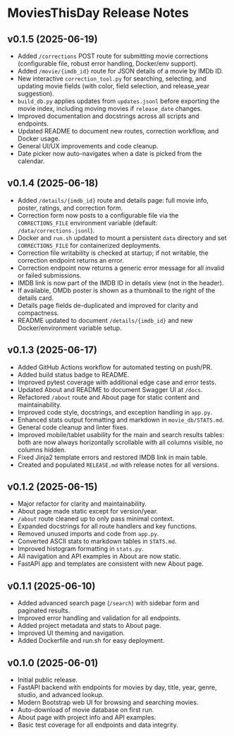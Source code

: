 # MoviesThisDay Release Notes

## v0.1.5 (2025-06-19)
- Added `/corrections` POST route for submitting movie corrections (configurable file, robust error handling, Docker/env support).
- Added `/movie/{imdb_id}` route for JSON details of a movie by IMDb ID.
- New interactive `correction_tool.py` for searching, selecting, and updating movie fields (with color, field selection, and release_year suggestion).
- `build_db.py` applies updates from `updates.jsonl` before exporting the movie index, including moving movies if `release_date` changes.
- Improved documentation and docstrings across all scripts and endpoints.
- Updated README to document new routes, correction workflow, and Docker usage.
- General UI/UX improvements and code cleanup.
- Date picker now auto-navigates when a date is picked from the calendar.

## v0.1.4 (2025-06-18)
- Added `/details/{imdb_id}` route and details page: full movie info, poster, ratings, and correction form.
- Correction form now posts to a configurable file via the `CORRECTIONS_FILE` environment variable (default: `/data/corrections.jsonl`).
- Docker and `run.sh` updated to mount a persistent `data` directory and set `CORRECTIONS_FILE` for containerized deployments.
- Correction file writability is checked at startup; if not writable, the correction endpoint returns an error.
- Correction endpoint now returns a generic error message for all invalid or failed submissions.
- IMDB link is now part of the IMDB ID in details view (not in the header).
- If available, OMDb poster is shown as a thumbnail to the right of the details card.
- Details page fields de-duplicated and improved for clarity and compactness.
- README updated to document `/details/{imdb_id}` and new Docker/environment variable setup.

## v0.1.3 (2025-06-17)
- Added GitHub Actions workflow for automated testing on push/PR.
- Added build status badge to README.
- Improved pytest coverage with additional edge case and error tests.
- Updated About and README to document Swagger UI at `/docs`.
- Refactored `/about` route and About page for static content and maintainability.
- Improved code style, docstrings, and exception handling in `app.py`.
- Enhanced stats output formatting and markdown in `movie_db/STATS.md`.
- General code cleanup and linter fixes.
- Improved mobile/tablet usability for the main and search results tables: both are now always horizontally scrollable with all columns visible, no columns hidden.
- Fixed Jinja2 template errors and restored IMDB link in main table.
- Created and populated `RELEASE.md` with release notes for all versions.

## v0.1.2 (2025-06-15)
- Major refactor for clarity and maintainability.
- About page made static except for version/year.
- `/about` route cleaned up to only pass minimal context.
- Expanded docstrings for all route handlers and key functions.
- Removed unused imports and code from `app.py`.
- Converted ASCII stats to markdown tables in `STATS.md`.
- Improved histogram formatting in `stats.py`.
- All navigation and API examples in About are now static.
- FastAPI app and templates are consistent with new About page.

## v0.1.1 (2025-06-10)
- Added advanced search page (`/search`) with sidebar form and paginated results.
- Improved error handling and validation for all endpoints.
- Added project metadata and stats to About page.
- Improved UI theming and navigation.
- Added Dockerfile and run.sh for easy deployment.

## v0.1.0 (2025-06-01)
- Initial public release.
- FastAPI backend with endpoints for movies by day, title, year, genre, studio, and advanced lookup.
- Modern Bootstrap web UI for browsing and searching movies.
- Auto-download of movie database on first run.
- About page with project info and API examples.
- Basic test coverage for all endpoints and data integrity.
